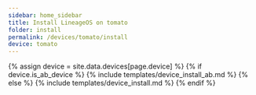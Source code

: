 ```yaml
---
sidebar: home_sidebar
title: Install LineageOS on tomato
folder: install
permalink: /devices/tomato/install
device: tomato
---
```

{% assign device = site.data.devices[page.device] %}
{% if device.is_ab_device %}
{% include templates/device_install_ab.md %}
{% else %}
{% include templates/device_install.md %}
{% endif %}
